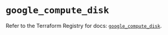 # `google_compute_disk`

Refer to the Terraform Registry for docs: [`google_compute_disk`](https://registry.terraform.io/providers/hashicorp/google-beta/6.14.0/docs/resources/google_compute_disk).
